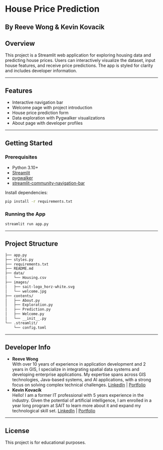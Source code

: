 # House Price Prediction

## By Reeve Wong & Kevin Kovacik

## Overview

This project is a Streamlit web application for exploring housing data and predicting house prices. Users can interactively visualize the dataset, input house features, and receive price predictions. The app is styled for clarity and includes developer information.

---

## Features

- Interactive navigation bar
- Welcome page with project introduction
- House price prediction form
- Data exploration with Pygwalker visualizations
- About page with developer profiles

---

## Getting Started

### Prerequisites

- Python 3.10+
- [Streamlit](https://streamlit.io/)
- [pygwalker](https://github.com/Kanaries/pygwalker)
- [streamlit-community-navigation-bar](https://github.com/streamlit-community/streamlit-navigation-bar)

Install dependencies:

```bash
pip install -r requirements.txt
```

### Running the App

```bash
streamlit run app.py
```

---

## Project Structure

```bash
├── app.py
├── styles.py
├── requirements.txt
├── README.md
├── data/
│   └── Housing.csv
├── images/
│   ├── sait-logo_horz-white.svg
│   └── welcome.jpg
├── contents/
│   ├── About.py
│   ├── Exploration.py
│   ├── Prediction.py
│   ├── Welcome.py
│   └── __init__.py
└── .streamlit/
    └── config.toml
```

---

## Developer Info

- **Reeve Wong**  
  With over 10 years of experience in application development and 2 years in GIS, I specialize in integrating spatial data systems and developing enterprise applications. My expertise spans across GIS technologies, Java-based systems, and AI applications, with a strong focus on solving complex technical challenges.
  [LinkedIn](https://www.linkedin.com/in/reeve-wong-279a78163/) | [Portfolio](https://saitchihang.github.io/portfolio/)
- **Kevin Kovacik**  
  Hello! I am a former IT professional with 5 years experience in the industry. Given the potential of artificial intelligence, I am enrolled in a year long program at SAIT to learn more about it and expand my technological skill set.
  [LinkedIn](https://www.linkedin.com/in/kevinkovacik/) | [Portfolio](https://github.com/k-kovacik/)

---

## License

This project is for educational purposes.
